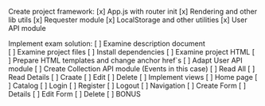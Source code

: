 Create project framework:
[x] App.js with router init
[x] Rendering and other lib utils
[x] Requester module
[x] LocalStorage and other utilities
[x] User API module

Implement exam solution:
[ ] Examine description document    
[ ] Examine project files
[ ] Install dependencies
[ ] Examine project HTML
[ ] Prepare HTML templates and change anchor href`s
[ ] Adapt User API module
[ ] Create Collection API module (Events in this case)
    [ ] Read All
    [ ] Read Details
    [ ] Craate 
    [ ] Edit
    [ ] Delete
[ ] Implement views
    [ ] Home page
    [ ] Catalog
    [ ] Login
    [ ] Register
    [ ] Logout
    [ ] Navigation
    [ ] Create Form
    [ ] Details
    [ ] Edit Form
    [ ] Delete
    [ ] BONUS